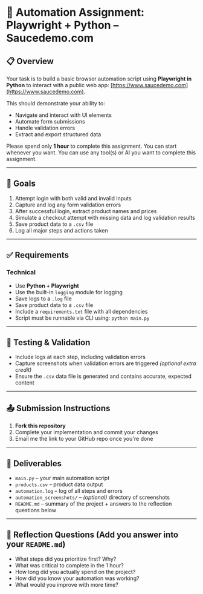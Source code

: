 # 🧪 Automation Assignment: Playwright + Python – Saucedemo.com

## 📋 Overview

Your task is to build a basic browser automation script using **Playwright in Python** to interact with a public web app: [https://www.saucedemo.com](https://www.saucedemo.com).

This should demonstrate your ability to:

* Navigate and interact with UI elements
* Automate form submissions
* Handle validation errors
* Extract and export structured data

Please spend only **1 hour** to complete this assignment.  You can start whenever you want.
You can use any tool(s) or AI you want to complete this assignment.

---

## 🎯 Goals

1. Attempt login with both valid and invalid inputs
2. Capture and log any form validation errors
3. After successful login, extract product names and prices
4. Simulate a checkout attempt with missing data and log validation results
5. Save product data to a `.csv` file
6. Log all major steps and actions taken

---

## ✅ Requirements

### Technical

* Use **Python + Playwright**
* Use the built-in `logging` module for logging
* Save logs to a `.log` file
* Save product data to a `.csv` file
* Include a `requirements.txt` file with all dependencies
* Script must be runnable via CLI using: `python main.py`

---

## 🧪 Testing & Validation

* Include logs at each step, including validation errors
* Capture screenshots when validation errors are triggered *(optional extra credit)*
* Ensure the `.csv` data file is generated and contains accurate, expected content

---

## 📤 Submission Instructions

1. **Fork this repository**
2. Complete your implementation and commit your changes
3. Email me the link to your GitHub repo once you're done

---

## 📂 Deliverables

* `main.py` – your main automation script
* `products.csv` – product data output
* `automation.log` – log of all steps and errors
* `automation_screenshots/` – *(optional)* directory of screenshots
* `README.md` – summary of the project + answers to the reflection questions below

---

## 💭 Reflection Questions (Add you answer into your `README.md`)

* What steps did you prioritize first? Why?
* What was critical to complete in the 1 hour?
* How long did you actually spend on the project?
* How did you know your automation was working?
* What would you improve with more time?
